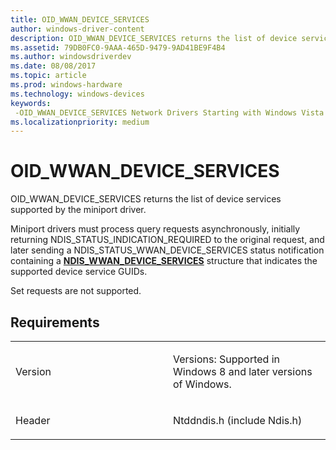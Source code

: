 ```yaml
---
title: OID_WWAN_DEVICE_SERVICES
author: windows-driver-content
description: OID_WWAN_DEVICE_SERVICES returns the list of device services supported by the miniport driver.NDIS_WWAN_DEVICE_SERVICES structure that indicates the supported device service GUIDs.
ms.assetid: 79DB0FC0-9AAA-465D-9479-9AD41BE9F4B4
ms.author: windowsdriverdev
ms.date: 08/08/2017
ms.topic: article
ms.prod: windows-hardware
ms.technology: windows-devices
keywords: 
 -OID_WWAN_DEVICE_SERVICES Network Drivers Starting with Windows Vista
ms.localizationpriority: medium
---
```


# OID\_WWAN\_DEVICE\_SERVICES


OID\_WWAN\_DEVICE\_SERVICES returns the list of device services supported by the miniport driver.

Miniport drivers must process query requests asynchronously, initially returning NDIS\_STATUS\_INDICATION\_REQUIRED to the original request, and later sending a NDIS\_STATUS\_WWAN\_DEVICE\_SERVICES status notification containing a [**NDIS\_WWAN\_DEVICE\_SERVICES**](https://msdn.microsoft.com/library/windows/hardware/hh439835) structure that indicates the supported device service GUIDs.

Set requests are not supported.

Requirements
------------

<table>
<colgroup>
<col width="50%" />
<col width="50%" />
</colgroup>
<tbody>
<tr class="odd">
<td><p>Version</p></td>
<td><p>Versions: Supported in Windows 8 and later versions of Windows.</p></td>
</tr>
<tr class="even">
<td><p>Header</p></td>
<td>Ntddndis.h (include Ndis.h)</td>
</tr>
</tbody>
</table>

 

 




